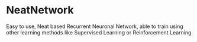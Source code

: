 # NeatNetwork
Easy to use, Neat based Recurrent Neuronal Network, able to train using other learning methods like Supervised Learning or Reinforcement Learning
